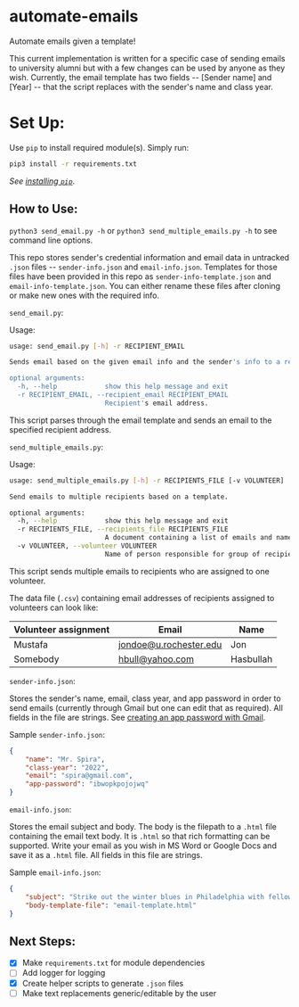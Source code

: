 # automate-emails

Automate emails given a template!

This current implementation is written for a specific case of sending emails to university alumni but with a few changes can be used by anyone as they wish. Currently, the email template has two fields -- [Sender name] and [Year] -- that the script replaces with the sender's name and class year.

# Set Up:
Use `pip` to install required module(s). Simply run:
```bash
pip3 install -r requirements.txt
```

*See [installing `pip`](https://pip.pypa.io/en/stable/installation/)*.

## How to Use:
`python3 send_email.py -h` or `python3 send_multiple_emails.py -h` to see command line options.

This repo stores sender's credential information and email data in untracked `.json` files -- `sender-info.json` and `email-info.json`. Templates for those files have been provided in this repo as `sender-info-template.json` and `email-info-template.json`. You can either rename these files after cloning or make new ones with the required info.

`send_email.py`:

Usage:
```bash
usage: send_email.py [-h] -r RECIPIENT_EMAIL

Sends email based on the given email info and the sender's info to a recipient.

optional arguments:
  -h, --help            show this help message and exit
  -r RECIPIENT_EMAIL, --recipient_email RECIPIENT_EMAIL
                        Recipient's email address.
```
This script parses through the email template and sends an email to the specified recipient address.

`send_multiple_emails.py`:

Usage:
```bash
usage: send_multiple_emails.py [-h] -r RECIPIENTS_FILE [-v VOLUNTEER]

Send emails to multiple recipients based on a template.

optional arguments:
  -h, --help            show this help message and exit
  -r RECIPIENTS_FILE, --recipients_file RECIPIENTS_FILE
                        A document containing a list of emails and names of recipients. Currently supporting .csv files.
  -v VOLUNTEER, --volunteer VOLUNTEER
                        Name of person responsible for group of recipients in the data.
```
This script sends multiple emails to recipients who are assigned to one volunteer.

The data file (`.csv`) containing email addresses of recipients assigned to volunteers can look like:

| Volunteer assignment  | Email                  | Name |
| -------------         | -------------          | ------------- |
| Mustafa               | jondoe@u.rochester.edu | Jon |
| Somebody              | hbull@yahoo.com        | Hasbullah |

`sender-info.json`:

Stores the sender's name, email, class year, and app password in order to send emails (currently through Gmail but one can edit that as required). All fields in the file are strings. See [creating an app password with Gmail](https://support.google.com/accounts/answer/185833?visit_id=638125354060183902-2645876164&p=InvalidSecondFactor&rd=1).

Sample `sender-info.json`:
```json
{
    "name": "Mr. Spira",
    "class-year": "2022",
    "email": "spira@gmail.com",
    "app-password": "ibwopkpojojwq"
}
```

`email-info.json`:

Stores the email subject and body. The body is the filepath to a `.html` file containing the email text body. It is `.html` so that rich formatting can be supported. Write your email as you wish in MS Word or Google Docs and save it as a `.html` file. All fields in this file are strings.

Sample `email-info.json`:
```json
{
    "subject": "Strike out the winter blues in Philadelphia with fellow young alumni!",
    "body-template-file": "email-template.html"
}
```


## Next Steps:
- [x] Make `requirements.txt` for module dependencies
- [ ] Add logger for logging
- [x] Create helper scripts to generate `.json` files
- [ ] Make text replacements generic/editable by the user
